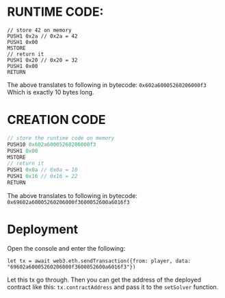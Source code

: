 # RUNTIME CODE:

```JS
// store 42 on memory
PUSH1 0x2a // 0x2a = 42
PUSH1 0x00
MSTORE
// return it
PUSH1 0x20 // 0x20 = 32
PUSH1 0x00
RETURN
```

The above translates to following in bytecode:
`0x602a60005260206000f3`
Which is exactly 10 bytes long.


# CREATION CODE

```js
// store the runtime code on memory
PUSH10 0x602a60005260206000f3
PUSH1 0x00
MSTORE
// return it
PUSH1 0x0a // 0x0a = 10
PUSH1 0x16 // 0x16 = 22
RETURN
```

The above translates to following in bytecode:
`0x69602a60005260206000f3600052600a6016f3`

# Deployment
Open the console and enter the following:

`let tx = await web3.eth.sendTransaction({from: player, data: "69602a60005260206000f3600052600a6016f3"})`

Let this tx go through. Then you can get the address of the deployed contract like this: `tx.contractAddress` and pass it to the `setSolver` function.